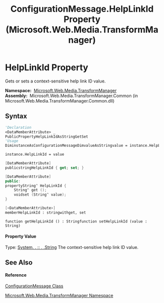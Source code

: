 ﻿---
title: ConfigurationMessage.HelpLinkId Property  (Microsoft.Web.Media.TransformManager)
TOCTitle: HelpLinkId Property
ms:assetid: P:Microsoft.Web.Media.TransformManager.ConfigurationMessage.HelpLinkId
ms:mtpsurl: https://msdn.microsoft.com/en-us/library/microsoft.web.media.transformmanager.configurationmessage.helplinkid(v=VS.90)
ms:contentKeyID: 35520580
ms.date: 06/14/2012
mtps_version: v=VS.90
f1_keywords:
- Microsoft.Web.Media.TransformManager.ConfigurationMessage.HelpLinkId
- Microsoft.Web.Media.TransformManager.ConfigurationMessage.set_HelpLinkId
- Microsoft.Web.Media.TransformManager.ConfigurationMessage.get_HelpLinkId
dev_langs:
- CSharp
- JScript
- VB
- FSharp
- c++
api_location:
- Microsoft.Web.Media.TransformManager.Common.dll
api_name:
- Microsoft.Web.Media.TransformManager.ConfigurationMessage.get_HelpLinkId
- Microsoft.Web.Media.TransformManager.ConfigurationMessage.HelpLinkId
- Microsoft.Web.Media.TransformManager.ConfigurationMessage.set_HelpLinkId
api_type:
- Managed
topic_type:
- apiref
- kbSyntax
product_family_name: VS
ROBOTS: INDEX,FOLLOW
---

# HelpLinkId Property

Gets or sets a context-sensitive help link ID value.

**Namespace:**  [Microsoft.Web.Media.TransformManager](microsoft-web-media-transformmanager-namespace.md)  
**Assembly:**  Microsoft.Web.Media.TransformManager.Common (in Microsoft.Web.Media.TransformManager.Common.dll)

## Syntax

``` vb
'Declaration
<DataMemberAttribute> _
PublicPropertyHelpLinkIdAsStringGetSet
'Usage
DiminstanceAsConfigurationMessageDimvalueAsStringvalue = instance.HelpLinkId

instance.HelpLinkId = value
```

``` csharp
[DataMemberAttribute]
publicstringHelpLinkId { get; set; }
```

``` c++
[DataMemberAttribute]
public:
propertyString^ HelpLinkId {
    String^ get ();
    voidset (String^ value);
}
```

``` fsharp
[<DataMemberAttribute>]
memberHelpLinkId : stringwithget, set
```

``` jscript
function getHelpLinkId () : Stringfunction setHelpLinkId (value : String)
```

#### Property Value

Type: [System. . :: . .String](https://msdn.microsoft.com/en-us/library/s1wwdcbf\(v=vs.90\))  
The context-sensitive help link ID value.  

## See Also

#### Reference

[ConfigurationMessage Class](configurationmessage-class-microsoft-web-media-transformmanager.md)

[Microsoft.Web.Media.TransformManager Namespace](microsoft-web-media-transformmanager-namespace.md)

